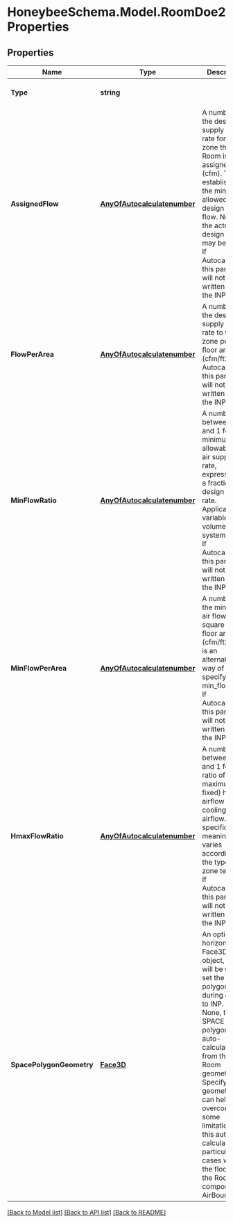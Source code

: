 
# HoneybeeSchema.Model.RoomDoe2Properties

## Properties

Name | Type | Description | Notes
------------ | ------------- | ------------- | -------------
**Type** | **string** |  | [optional] [readonly] [default to "RoomDoe2Properties"]
**AssignedFlow** | [**AnyOfAutocalculatenumber**](AnyOfAutocalculatenumber.md) | A number for the design supply air flow rate for the zone the Room is assigned to (cfm). This establishes the minimum allowed design air flow. Note that the actual design flow may be larger. If Autocalculate, this parameter will not be written into the INP. | [optional] 
**FlowPerArea** | [**AnyOfAutocalculatenumber**](AnyOfAutocalculatenumber.md) | A number for the design supply air flow rate to the zone per unit floor area (cfm/ft2). If Autocalculate, this parameter will not be written into the INP. | [optional] 
**MinFlowRatio** | [**AnyOfAutocalculatenumber**](AnyOfAutocalculatenumber.md) | A number between 0 and 1 for the minimum allowable zone air supply flow rate, expressed as a fraction of design flow rate. Applicable to variable-volume type systems only. If Autocalculate, this parameter will not be written into the INP. | [optional] 
**MinFlowPerArea** | [**AnyOfAutocalculatenumber**](AnyOfAutocalculatenumber.md) | A number for the minimum air flow per square foot of floor area (cfm/ft2). This is an alternative way of specifying the min_flow_ratio. If Autocalculate, this parameter will not be written into the INP. | [optional] 
**HmaxFlowRatio** | [**AnyOfAutocalculatenumber**](AnyOfAutocalculatenumber.md) | A number between 0 and 1 for the ratio of the maximum (or fixed) heating airflow to the cooling airflow. The specific meaning varies according to the type of zone terminal. If Autocalculate, this parameter will not be written into the INP. | [optional] 
**SpacePolygonGeometry** | [**Face3D**](Face3D.md) | An optional horizontal Face3D object, which will be used to set the SPACE polygon during export to INP. If None, the SPACE polygon is auto-calculated from the 3D Room geometry. Specifying a geometry here can help overcome some limitations of this auto-calculation, particularly for cases where the floors of the Room are composed of AirBoundaries. | [optional] 

[[Back to Model list]](../README.md#documentation-for-models)
[[Back to API list]](../README.md#documentation-for-api-endpoints)
[[Back to README]](../README.md)

